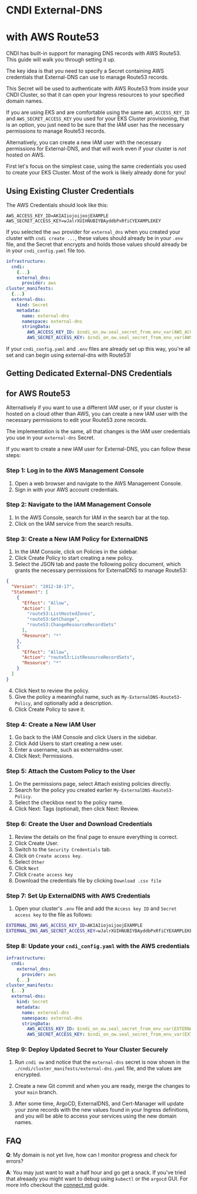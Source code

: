 # CNDI External-DNS

# with AWS Route53

CNDI has built-in support for managing DNS records with AWS Route53. This guide
will walk you through setting it up.

The key idea is that you need to specify a Secret containing AWS credentials
that External-DNS can use to manage Route53 records.

This Secret will be used to authenticate with AWS Route53 from inside your CNDI
Cluster, so that it can open your Ingress resources to your specified domain
names.

If you are using EKS and are comfortable using the same `AWS_ACCESS_KEY_ID` and
`AWS_SECRET_ACCESS_KEY` you used for your EKS Cluster provisioning, that is an
option, you just need to be sure that the IAM user has the necessary permissions
to manage Route53 records.

Alternatively, you can create a new IAM user with the necessary permissions for
External-DNS, and that will work even if your cluster is _not_ hosted on AWS.

First let's focus on the simplest case, using the same credentials you used to
create your EKS Cluster. Most of the work is likely already done for you!

## Using Existing Cluster Credentials

The AWS Credentials should look like this:

```dotenv
AWS_ACCESS_KEY_ID=AKIAIiojoijoojEXAMPLE
AWS_SECRET_ACCESS_KEY=wJalrXUIHNUBIYBAyddbPxRfiCYEXAMPLEKEY
```

If you selected the `aws` provider for `external_dns` when you created your
cluster with `cndi create ...`, these values should already be in your `.env`
file, and the Secret that encrypts and holds those values should already be in
your `cndi_config.yaml` file too.

```yaml
infrastructure:
  cndi:
    {...}
    external_dns:
      provider: aws
cluster_manifests:
  {...}
  external-dns:
    kind: Secret
    metadata:
      name: external-dns
      namespace: external-dns
      stringData:
        AWS_ACCESS_KEY_ID: $cndi_on_ow.seal_secret_from_env_var(AWS_ACCESS_KEY_ID)
        AWS_SECRET_ACCESS_KEY: $cndi_on_ow.seal_secret_from_env_var(AWS_SECRET_ACCESS_KEY)
```

If your `cndi_config.yaml` and `.env` files are already set up this way, you're
all set and can begin using external-dns with Route53!

## Getting Dedicated External-DNS Credentials

## for AWS Route53

Alternatively if you want to use a different IAM user, or if your cluster is
hosted on a cloud other than AWS, you can create a new IAM user with the
necessary permissions to edit your Route53 zone records.

The implementation is the same, all that changes is the IAM user credentials you
use in your `external-dns` Secret.

If you want to create a new IAM user for External-DNS, you can follow these
steps:

### Step 1: Log in to the AWS Management Console

1. Open a web browser and navigate to the AWS Management Console.
2. Sign in with your AWS account credentials.

### Step 2: Navigate to the IAM Management Console

1. In the AWS Console, search for IAM in the search bar at the top.
2. Click on the IAM service from the search results.

### Step 3: Create a New IAM Policy for ExternalDNS

1. In the IAM Console, click on Policies in the sidebar.
2. Click Create Policy to start creating a new policy.
3. Select the JSON tab and paste the following policy document, which grants the
   necessary permissions for ExternalDNS to manage Route53:

```json
{
  "Version": "2012-10-17",
  "Statement": [
    {
      "Effect": "Allow",
      "Action": [
        "route53:ListHostedZones",
        "route53:GetChange",
        "route53:ChangeResourceRecordSets"
      ],
      "Resource": "*"
    },
    {
      "Effect": "Allow",
      "Action": "route53:ListResourceRecordSets",
      "Resource": "*"
    }
  ]
}
```

4. Click Next to review the policy.
5. Give the policy a meaningful name, such as `My-ExternalDNS-Route53-Policy`,
   and optionally add a description.
6. Click Create Policy to save it.

### Step 4: Create a New IAM User

1. Go back to the IAM Console and click Users in the sidebar.
2. Click Add Users to start creating a new user.
3. Enter a username, such as externaldns-user.
4. Click Next: Permissions.

### Step 5: Attach the Custom Policy to the User

1. On the permissions page, select Attach existing policies directly.
2. Search for the policy you created earlier `My-ExternalDNS-Route53-Policy`.
3. Select the checkbox next to the policy name.
4. Click Next: Tags (optional), then click Next: Review.

### Step 6: Create the User and Download Credentials

1. Review the details on the final page to ensure everything is correct.
2. Click Create User.
3. Switch to the `Security Credentials` tab.
4. Click on `Create access key`.
5. Select `Other`
6. Click `Next`
7. Click `Create access key`
8. Download the credentials file by clicking `Download .csv file`

### Step 7: Set Up ExternalDNS with AWS Credentials

1. Open your cluster's `.env` file and add the `Access key ID` and
   `Secret access key` to the file as follows:

```bash
EXTERNAL_DNS_AWS_ACCESS_KEY_ID=AKIAIiojoijoojEXAMPLE
EXTERNAL_DNS_AWS_SECRET_ACCESS_KEY=wJalrXUIHNUBIYBAyddbPxRfiCYEXAMPLEKEY
```

### Step 8: Update your `cndi_config.yaml` with the AWS credentials

```yaml
infrastructure:
  cndi:
    external_dns:
      provider: aws
    {...}
cluster_manifests:
  {...}
  external-dns:
    kind: Secret
    metadata:
      name: external-dns
      namespace: external-dns
      stringData:
        AWS_ACCESS_KEY_ID: $cndi_on_ow.seal_secret_from_env_var(EXTERNAL_DNS_AWS_ACCESS_KEY_ID)
        AWS_SECRET_ACCESS_KEY: $cndi_on_ow.seal_secret_from_env_var(EXTERNAL_DNS_AWS_SECRET_ACCESS_KEY)
```

### Step 9: Deploy Updated Secret to Your Cluster Securely

1. Run `cndi ow` and notice that the `external-dns` secret is now shown in the
   `./cndi/cluster_manifests/external-dns.yaml` file, and the values are
   encrypted.

2. Create a new Git commit and when you are ready, merge the changes to your
   `main` branch.

3. After some time, ArgoCD, ExternalDNS, and Cert-Manager will update your zone
   records with the new values found in your Ingress definitions, and you will
   be able to access your services using the new domain names.

## FAQ

**Q**: My domain is not yet live, how can I monitor progress and check for
errors?

**A**: You may just want to wait a half hour and go get a snack. If you've tried
that alreaady you might want to debug using `kubectl` or the `argocd` GUI. For
more info checkout the [connect.md](/docs/connect.md) guide.
